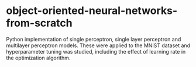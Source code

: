 # object-oriented-neural-networks-from-scratch
 Python implementation of single perceptron, single layer perceptron and multilayer perceptron models. These were applied to the MNIST dataset and hyperparameter tuning was studied, including the effect of learning rate in the optimization algorithm.
